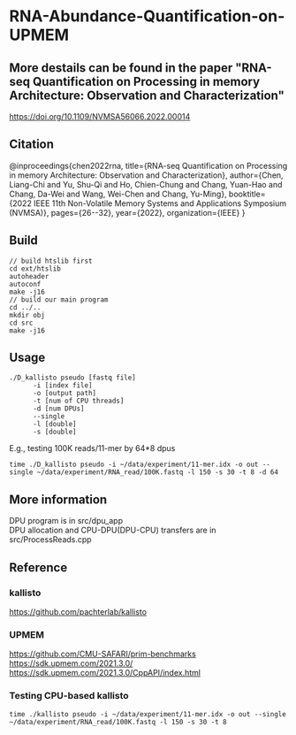 # RNA-Abundance-Quantification-on-UPMEM
## More destails can be found in the paper "RNA-seq Quantification on Processing in memory Architecture: Observation and Characterization"
https://doi.org/10.1109/NVMSA56066.2022.00014
## Citation
@inproceedings{chen2022rna,
  title={RNA-seq Quantification on Processing in memory Architecture: Observation and Characterization},
  author={Chen, Liang-Chi and Yu, Shu-Qi and Ho, Chien-Chung and Chang, Yuan-Hao and Chang, Da-Wei and Wang, Wei-Chen and Chang, Yu-Ming},
  booktitle={2022 IEEE 11th Non-Volatile Memory Systems and Applications Symposium (NVMSA)},
  pages={26--32},
  year={2022},
  organization={IEEE}
}

## Build
``` shell
// build htslib first
cd ext/htslib
autoheader
autoconf
make -j16
// build our main program
cd ../..
mkdir obj
cd src 
make -j16
```

## Usage
``` shell
./D_kallisto pseudo [fastq file] 
      -i [index file] 
      -o [output path] 
      -t [num of CPU threads] 
      -d [num DPUs]
      --single
      -l [double]
      -s [double]
```
E.g., testing 100K reads/11-mer by 64*8 dpus 
``` shell
time ./D_kallisto pseudo -i ~/data/experiment/11-mer.idx -o out --single ~/data/experiment/RNA_read/100K.fastq -l 150 -s 30 -t 8 -d 64
```

## More information
DPU program is in src/dpu_app<br>
DPU allocation and CPU-DPU(DPU-CPU) transfers are in src/ProcessReads.cpp<br>

## Reference
### kallisto
https://github.com/pachterlab/kallisto
### UPMEM
https://github.com/CMU-SAFARI/prim-benchmarks<br>
https://sdk.upmem.com/2021.3.0/<br>
https://sdk.upmem.com/2021.3.0/CppAPI/index.html<br>

### Testing CPU-based kallisto
``` shell
time ./kallisto pseudo -i ~/data/experiment/11-mer.idx -o out --single ~/data/experiment/RNA_read/100K.fastq -l 150 -s 30 -t 8 
```



